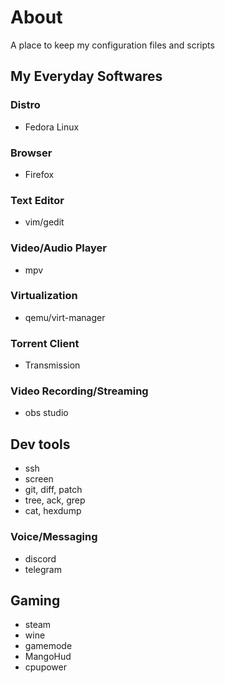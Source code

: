 # About

A place to keep my configuration files and scripts

## My Everyday Softwares

### Distro
- Fedora Linux

### Browser
- Firefox

### Text Editor
- vim/gedit

### Video/Audio Player
- mpv

### Virtualization
- qemu/virt-manager

### Torrent Client
- Transmission

### Video Recording/Streaming
- obs studio

## Dev tools
- ssh
- screen
- git, diff, patch
- tree, ack, grep
- cat, hexdump

### Voice/Messaging
- discord
- telegram

## Gaming
- steam
- wine
- gamemode
- MangoHud
- cpupower
